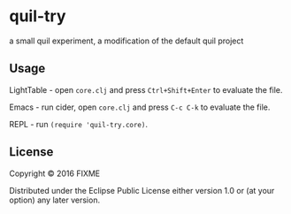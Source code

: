 # quil-try

a small quil experiment, a modification of the default quil project

## Usage

LightTable - open `core.clj` and press `Ctrl+Shift+Enter` to evaluate the file.

Emacs - run cider, open `core.clj` and press `C-c C-k` to evaluate the file.

REPL - run `(require 'quil-try.core)`.

## License

Copyright © 2016 FIXME

Distributed under the Eclipse Public License either version 1.0 or (at
your option) any later version.
